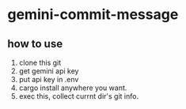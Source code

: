 # gemini-commit-message
## how to use
1. clone this git
2. get gemini api key
3. put api key in .env
4. cargo install anywhere you want.
5. exec this, collect currnt dir's git info.
